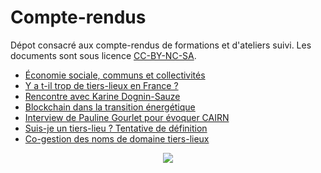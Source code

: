 # Compte-rendus

Dépot consacré aux compte-rendus de formations et d'ateliers suivi. Les documents sont sous licence [CC-BY-NC-SA](https://creativecommons.org/licenses/by-nc-sa/4.0/).

* [Économie sociale, communs et collectivités](https://github.com/nicolasloubet/Compte-rendus/blob/master/Articles/ESS-communs-collectivites.md)
* [Y a t-il trop de tiers-lieux en France ?](https://github.com/nicolasloubet/Compte-rendus/blob/master/Articles/INTERConnectes-tiers-lieux.md)
* [Rencontre avec Karine Dognin-Sauze](https://github.com/nicolasloubet/Compte-rendus/blob/master/Articles/Maker-Lyon-MYNE.md)
* [Blockchain dans la transition énergétique](https://github.com/nicolasloubet/Compte-rendus/blob/master/Articles/blockchain-transition-energetique.md)
* [Interview de Pauline Gourlet pour évoquer CAIRN](https://github.com/nicolasloubet/Compte-rendus/blob/master/Articles/pauline-gourlet-cairn.md)
* [Suis-je un tiers-lieu ? Tentative de définition](https://github.com/nicolasloubet/Compte-rendus/blob/master/Articles/suisjeuntierslieu.md)
* [Co-gestion des noms de domaine tiers-lieux](https://github.com/nicolasloubet/Compte-rendus/blob/master/Articles/tiers-lieux-domaines.md)

<p align="center">
  <img src="https://github.com/nicolasloubet/compte-rendus/blob/master/Images/CC-BY-NC-SA.png?raw=true alt="CC-BY-NC-SA 4.0"/>
</p>
